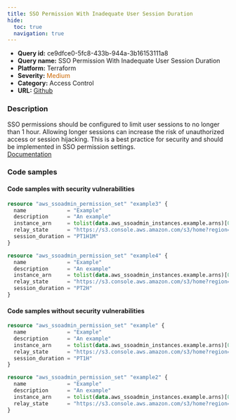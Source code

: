 ```yaml
---
title: SSO Permission With Inadequate User Session Duration
hide:
  toc: true
  navigation: true
---
```


<style>
  .highlight .hll {
    background-color: #ff171742;
  }
  .md-content {
    max-width: 1100px;
    margin: 0 auto;
  }
</style>

-   **Query id:** ce9dfce0-5fc8-433b-944a-3b16153111a8
-   **Query name:** SSO Permission With Inadequate User Session Duration
-   **Platform:** Terraform
-   **Severity:** <span style="color:#C60">Medium</span>
-   **Category:** Access Control
-   **URL:** [Github](https://github.com/Checkmarx/kics/tree/master/assets/queries/terraform/aws/sso_permission_with_inadequate_user_session_duration)

### Description
SSO permissions should be configured to limit user sessions to no longer than 1 hour. Allowing longer sessions can increase the risk of unauthorized access or session hijacking. This is a best practice for security and should be implemented in SSO permission settings.<br>
[Documentation](https://registry.terraform.io/providers/hashicorp/aws/latest/docs/resources/ssoadmin_permission_set)

### Code samples
#### Code samples with security vulnerabilities
```tf title="Postitive test num. 1 - tf file" hl_lines="6 14"
resource "aws_ssoadmin_permission_set" "example3" {
  name             = "Example"
  description      = "An example"
  instance_arn     = tolist(data.aws_ssoadmin_instances.example.arns)[0]
  relay_state      = "https://s3.console.aws.amazon.com/s3/home?region=us-east-1#"
  session_duration = "PT1H1M"
}

resource "aws_ssoadmin_permission_set" "example4" {
  name             = "Example"
  description      = "An example"
  instance_arn     = tolist(data.aws_ssoadmin_instances.example.arns)[0]
  relay_state      = "https://s3.console.aws.amazon.com/s3/home?region=us-east-1#"
  session_duration = "PT2H"
}

```


#### Code samples without security vulnerabilities
```tf title="Negative test num. 1 - tf file"
resource "aws_ssoadmin_permission_set" "example" {
  name             = "Example"
  description      = "An example"
  instance_arn     = tolist(data.aws_ssoadmin_instances.example.arns)[0]
  relay_state      = "https://s3.console.aws.amazon.com/s3/home?region=us-east-1#"
  session_duration = "PT1H"
}

resource "aws_ssoadmin_permission_set" "example2" {
  name             = "Example"
  description      = "An example"
  instance_arn     = tolist(data.aws_ssoadmin_instances.example.arns)[0]
  relay_state      = "https://s3.console.aws.amazon.com/s3/home?region=us-east-1#"
}


```
